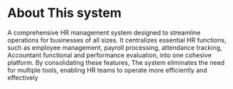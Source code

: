 <h1>About This system</h1>

 A comprehensive HR management system designed to streamline operations for businesses of all sizes. It centralizes essential HR functions, such as employee management, payroll processing, attendance tracking, Accountant functional and performance evaluation, into one cohesive platform. By consolidating these features, The system eliminates the need for multiple tools, enabling HR teams to operate more efficiently and effectively
